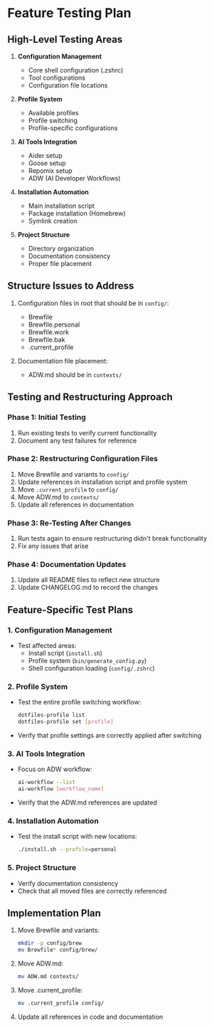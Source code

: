 # Feature Testing Plan

## High-Level Testing Areas

1. **Configuration Management**
   - Core shell configuration (.zshrc)
   - Tool configurations
   - Configuration file locations

2. **Profile System**
   - Available profiles
   - Profile switching
   - Profile-specific configurations

3. **AI Tools Integration**
   - Aider setup
   - Goose setup
   - Repomix setup
   - ADW (AI Developer Workflows)

4. **Installation Automation**
   - Main installation script
   - Package installation (Homebrew)
   - Symlink creation

5. **Project Structure**
   - Directory organization
   - Documentation consistency
   - Proper file placement

## Structure Issues to Address

1. Configuration files in root that should be in `config/`:
   - Brewfile
   - Brewfile.personal
   - Brewfile.work
   - Brewfile.bak
   - .current_profile

2. Documentation file placement:
   - ADW.md should be in `contexts/`

## Testing and Restructuring Approach

### Phase 1: Initial Testing
1. Run existing tests to verify current functionality
2. Document any test failures for reference

### Phase 2: Restructuring Configuration Files
1. Move Brewfile and variants to `config/`
2. Update references in installation script and profile system
3. Move `.current_profile` to `config/`
4. Move ADW.md to `contexts/`
5. Update all references in documentation

### Phase 3: Re-Testing After Changes
1. Run tests again to ensure restructuring didn't break functionality
2. Fix any issues that arise

### Phase 4: Documentation Updates
1. Update all README files to reflect new structure
2. Update CHANGELOG.md to record the changes

## Feature-Specific Test Plans

### 1. Configuration Management
- Test affected areas:
  - Install script (`install.sh`)
  - Profile system (`bin/generate_config.py`)
  - Shell configuration loading (`config/.zshrc`)

### 2. Profile System
- Test the entire profile switching workflow:
  ```bash
  dotfiles-profile list
  dotfiles-profile set [profile]
  ```
- Verify that profile settings are correctly applied after switching

### 3. AI Tools Integration
- Focus on ADW workflow:
  ```bash
  ai-workflow --list
  ai-workflow [workflow_name]
  ```
- Verify that the ADW.md references are updated

### 4. Installation Automation
- Test the install script with new locations:
  ```bash
  ./install.sh --profile=personal
  ```

### 5. Project Structure
- Verify documentation consistency
- Check that all moved files are correctly referenced

## Implementation Plan

1. Move Brewfile and variants:
   ```bash
   mkdir -p config/brew
   mv Brewfile* config/brew/
   ```

2. Move ADW.md:
   ```bash
   mv ADW.md contexts/
   ```

3. Move .current_profile:
   ```bash
   mv .current_profile config/
   ```

4. Update all references in code and documentation 